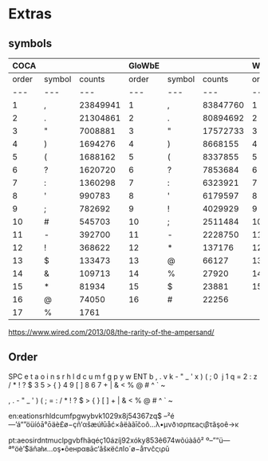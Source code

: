 # Extras

## symbols

| COCA | | | GloWbE | | | Wikipedia | | |
| --- | --- | --- | --- | --- | --- | --- | --- | --- |
| order | symbol | counts | order | symbol | counts | order | symbol | counts |
| --- | --- | --- | --- | --- | --- | --- | --- | --- |
| 1 | , | 23849941 | 1 | , | 83847760 | 1 | , | 109960441 |
| 2 | . | 21304861 | 2 | . | 80894692 | 2 | ' | 79264498 |
| 3 | " | 7008881 | 3 | " | 17572733 | 3 | . | 73633968 |
| 4 | ) | 1694276 | 4 | ) | 8668155 | 4 | # | 28560000 |
| 5 | ( | 1688162 | 5 | ( | 8337855 | 5 | ( | 25894803 |
| 6 | ? | 1620720 | 6 | ? | 7853684 | 6 | ) | 25851855 |
| 7 | : | 1360298 | 7 | : | 6323921 | 7 | * | 18572182 |
| 8 | ' | 990783 | 8 | ' | 6179597 | 8 | : | 10649543 |
| 9 | ; | 782692 | 9 | ! | 4029929 | 9 | ; | 5709259 |
| 10 | # | 545703 | 10 | ; | 2511484 | 10 | - | 4912002 |
| 11 | - | 392700 | 11 | - | 2228750 | 11 | ! | 3248850 |
| 12 | ! | 368622 | 12 | * | 137176 | 12 | ? | 378872 |
| 13 | $ | 133473 | 13 | @ | 66127 | 13 | @ | 20287 |
| 14 | & | 109713 | 14 | % | 27920 | 14 | % | 16899 |
| 15 | * | 81934 | 15 | $ | 23881 | 15 | $ | 10455 |
| 16 | @ | 74050 | 16 | # | 22256 | | | |
| 17 | % | 1761 | | | | | | |


https://www.wired.com/2013/08/the-rarity-of-the-ampersand/

## Order

SPC e t a o i n s r h l d c u m f g p y w ENT b , . v k - " _ ' x ) ( ; 0 &nbsp;j 1 q = 2 : z / * ! ? $ 3 5 > { } 4 9 [ ] 8 6 7  + | & < % @ # ^ ` ~

, . - " _ ' ) ( ; = : / * ! ? $ > { } [ ]  + | & < % @ # ^ ` ~

en:eationsrhldcumfpgwybvk1029x8j54367zq$ –²é—’á“”öüíóā°ōäè£ø−çñ‘αšæúłūåć×âëàãīčοô…λ•μνðาσρπεаςιβτăşоê→κ

pt:aeosirdntmuclpgvbfhãqéç10ázíj92xóky853ê674wõúàâô² º–”“ü—ª°öè’$äñаłи…оş•ōенрαвāс‘ăšкëćлاο´ø−åтνčς​ιρū


